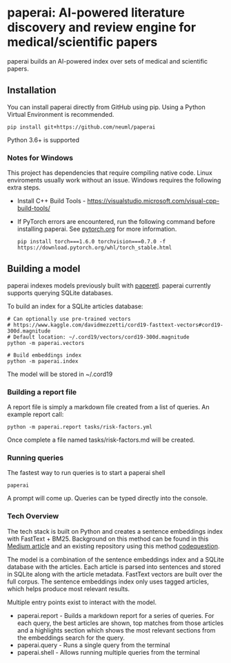 # paperai: AI-powered literature discovery and review engine for medical/scientific papers

paperai builds an AI-powered index over sets of medical and scientific papers.

## Installation
You can install paperai directly from GitHub using pip. Using a Python Virtual Environment is recommended.

    pip install git+https://github.com/neuml/paperai

Python 3.6+ is supported

### Notes for Windows
This project has dependencies that require compiling native code. Linux enviroments usually work without an issue. Windows requires the following extra steps.

- Install C++ Build Tools - https://visualstudio.microsoft.com/visual-cpp-build-tools/
- If PyTorch errors are encountered, run the following command before installing paperai. See [pytorch.org](https://pytorch.org) for more information.

    ```
    pip install torch===1.6.0 torchvision===0.7.0 -f https://download.pytorch.org/whl/torch_stable.html
    ```

## Building a model
paperai indexes models previously built with [paperetl](https://github.com/neuml/paperetl). paperai currently supports querying SQLite databases.

To build an index for a SQLite articles database:

    # Can optionally use pre-trained vectors
    # https://www.kaggle.com/davidmezzetti/cord19-fasttext-vectors#cord19-300d.magnitude
    # Default location: ~/.cord19/vectors/cord19-300d.magnitude
    python -m paperai.vectors

    # Build embeddings index
    python -m paperai.index

The model will be stored in ~/.cord19

### Building a report file
A report file is simply a markdown file created from a list of queries. An example report call:

    python -m paperai.report tasks/risk-factors.yml

Once complete a file named tasks/risk-factors.md will be created.

### Running queries
The fastest way to run queries is to start a paperai shell

    paperai

A prompt will come up. Queries can be typed directly into the console.

### Tech Overview
The tech stack is built on Python and creates a sentence embeddings index with FastText + BM25. Background on this method can be found in this [Medium article](https://towardsdatascience.com/building-a-sentence-embedding-index-with-fasttext-and-bm25-f07e7148d240) and an existing repository using this method [codequestion](https://github.com/neuml/codequestion).

The model is a combination of the sentence embeddings index and a SQLite database with the articles. Each article is parsed into sentences and stored in SQLite along with the article metadata. FastText vectors are built over the full corpus. The sentence embeddings index only uses tagged articles, which helps produce most relevant results.

Multiple entry points exist to interact with the model.

- paperai.report - Builds a markdown report for a series of queries. For each query, the best articles are shown, top matches from those articles and a highlights section which shows the most relevant sections from the embeddings search for the query.
- paperai.query - Runs a single query from the terminal
- paperai.shell - Allows running multiple queries from the terminal

